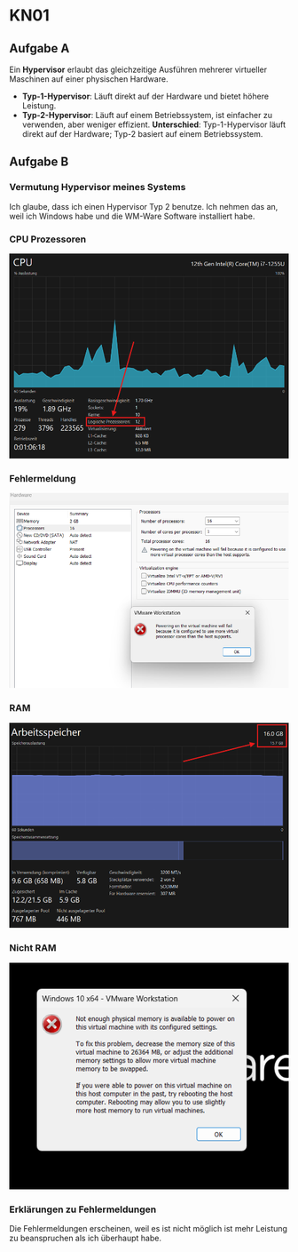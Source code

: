 # KN01

## Aufgabe A

Ein **Hypervisor** erlaubt das gleichzeitige Ausführen mehrerer virtueller Maschinen auf einer physischen Hardware.
- **Typ-1-Hypervisor**: Läuft direkt auf der Hardware und bietet höhere Leistung.
- **Typ-2-Hypervisor**: Läuft auf einem Betriebssystem, ist einfacher zu verwenden, aber weniger effizient.
**Unterschied**: Typ-1-Hypervisor läuft direkt auf der Hardware; Typ-2 basiert auf einem Betriebssystem.

## Aufgabe B

### Vermutung Hypervisor meines Systems
Ich glaube, dass ich einen Hypervisor Typ 2 benutze. Ich nehmen das an, weil ich Windows habe und die WM-Ware Software installiert habe.

### CPU Prozessoren
![Logische_Prozessoren](Images/Logische_Prozessoren.png)

### Fehlermeldung
![Error](Images/More_Cores.png)

### RAM
![RAM](Images/Anzahl_RAM.png)

### Nicht RAM
![Not_enough_RAM](Images/Not_enough_ram.png)

### Erklärungen zu Fehlermeldungen
Die Fehlermeldungen erscheinen, weil es ist nicht möglich ist mehr Leistung zu beanspruchen als ich überhaupt habe.